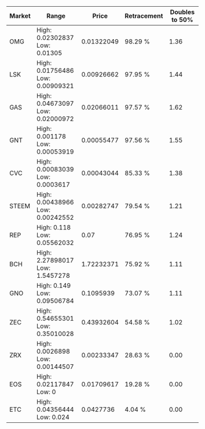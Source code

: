 | Market | Range | Price| Retracement | Doubles to 50% |
| --- | --- | --- | --- | --- |
| OMG | High: 0.02302837<br />Low: 0.01305 | 0.01322049 | 98.29 % | 1.36 |
| LSK | High: 0.01756486<br />Low: 0.00909321 | 0.00926662 | 97.95 % | 1.44 |
| GAS | High: 0.04673097<br />Low: 0.02000972 | 0.02066011 | 97.57 % | 1.62 |
| GNT | High: 0.001178<br />Low: 0.00053919 | 0.00055477 | 97.56 % | 1.55 |
| CVC | High: 0.00083039<br />Low: 0.0003617 | 0.00043044 | 85.33 % | 1.38 |
| STEEM | High: 0.00438966<br />Low: 0.00242552 | 0.00282747 | 79.54 % | 1.21 |
| REP | High: 0.118<br />Low: 0.05562032 | 0.07 | 76.95 % | 1.24 |
| BCH | High: 2.27898017<br />Low: 1.5457278 | 1.72232371 | 75.92 % | 1.11 |
| GNO | High: 0.149<br />Low: 0.09506784 | 0.1095939 | 73.07 % | 1.11 |
| ZEC | High: 0.54655301<br />Low: 0.35010028 | 0.43932604 | 54.58 % | 1.02 |
| ZRX | High: 0.0026898<br />Low: 0.00144507 | 0.00233347 | 28.63 % | 0.00 |
| EOS | High: 0.02117847<br />Low: 0 | 0.01709617 | 19.28 % | 0.00 |
| ETC | High: 0.04356444<br />Low: 0.024 | 0.0427736 | 4.04 % | 0.00 |
